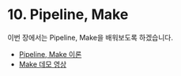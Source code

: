 # 10. Pipeline, Make

이번 장에서는 Pipeline, Make을 배워보도록 하겠습니다. 

- [Pipeline, Make 이론](10-pipeline-make.md)
- [Make 데모 영상]((https://youtu.be/5dBnsQJAkAw?t=1596))
